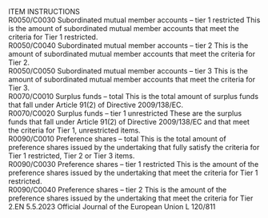  
ITEM  INSTRUCTIONS  
R0050/C0030  Subordinated mutual member 
accounts – tier 1 restricted  This is the amount of subordinated mutual member accounts that meet the 
criteria for Tier 1 restricted.  
R0050/C0040  Subordinated mutual member 
accounts – tier 2  This is the amount of subordinated mutual member accounts that meet the 
criteria for Tier 2.  
R0050/C0050  Subordinated mutual member 
accounts – tier 3  This is the amount of subordinated mutual member accounts that meet the 
criteria for Tier 3.  
R0070/C0010  Surplus funds – total  This is the total amount of surplus funds that fall under Article 91(2) of Directive 
2009/138/EC.  
R0070/C0020  Surplus funds – tier 1 
unrestricted  These are the surplus funds that fall under Article 91(2) of Directive 
2009/138/EC and that meet the criteria for Tier 1, unrestricted items.  
R0090/C0010  Preference shares – total  This is the total amount of preference shares issued by the undertaking that fully 
satisfy the criteria for Tier 1 restricted, Tier 2 or Tier 3 items.  
R0090/C0030  Preference shares – tier 1 
restricted  This is the amount of the preference shares issued by the undertaking that meet 
the criteria for Tier 1 restricted.  
R0090/C0040  Preference shares – tier 2  This is the amount of the preference shares issued by the undertaking that meet 
the criteria for Tier 2.EN  5.5.2023 Official Journal of the European Union L 120/811